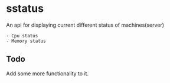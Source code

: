 # sstatus

An api for displaying current different status of machines(server)

    - Cpu status
    - Memory status

## Todo

Add some more functionality to it.
